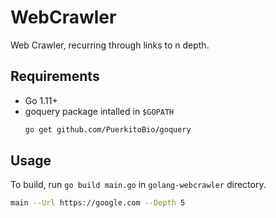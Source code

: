 # WebCrawler

Web Crawler, recurring through links to n depth.


## Requirements

- Go 1.11+
- goquery package intalled in `$GOPATH`
    ```bash
    go get github.com/PuerkitoBio/goquery
    ```

## Usage

To build, run `go build main.go` in `golang-webcrawler` directory.

```bash
main --Url https://google.com --Depth 5
```
 